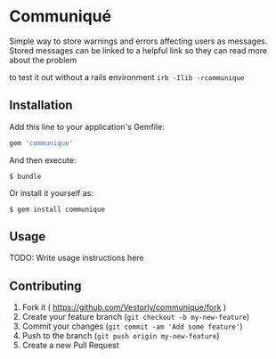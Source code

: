 # Communiqué

Simple way to store warnings and errors affecting users as messages. Stored
messages can be linked to a helpful link so they can read more about the problem

to test it out without a rails environment
`irb -Ilib -rcommunique`
## Installation

Add this line to your application's Gemfile:

```ruby
gem 'communique'
```

And then execute:

    $ bundle

Or install it yourself as:

    $ gem install communique

## Usage

TODO: Write usage instructions here

## Contributing

1. Fork it ( https://github.com/Vestorly/communique/fork )
2. Create your feature branch (`git checkout -b my-new-feature`)
3. Commit your changes (`git commit -am 'Add some feature'`)
4. Push to the branch (`git push origin my-new-feature`)
5. Create a new Pull Request
